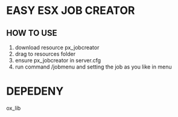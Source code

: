 # EASY ESX JOB CREATOR
## HOW TO USE
1. download resource px_jobcreator
2. drag to resources folder
3. ensure px_jobcreator in server.cfg
4. run command /jobmenu and setting the job as you like in menu

# DEPEDENY
ox_lib
